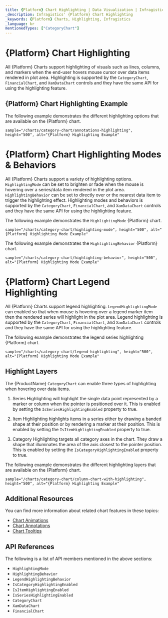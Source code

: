 ```yaml
---
title: {Platform} Chart Highlighting | Data Visualization | Infragistics
_description: Infragistics' {Platform} Chart Highlighting
_keywords: {Platform} Charts, Highlighting, Infragistics
_language: kr
mentionedTypes: ["CategoryChart"]
---
```


# {Platform} Chart Highlighting

All {Platform} Charts support highlighting of visuals such as lines, columns, and markers when the end-user hovers mouse cursor over data items rendered in plot area. Highlighting is supported by the `CategoryChart`, `FinancialChart`, and `XamDataChart` controls and they have the same API for using the highlighting feature.

## {Platform} Chart Highlighting Example

The following example demonstrates the different highlighting options that are available on the {Platform} chart.

`sample="/charts/category-chart/annotations-highlighting", height="500", alt="{Platform} Highlighting Example"`

<div class="divider--half"></div>

# {Platform} Chart Highlighting Modes & Behaviors

All {Platform} Charts support a variety of highlighting options. `HighlightingMode` can be set to brighten or fade when the mouse is hovering over a series/data item rendered in the plot area. `HighlightingBehavior` can be set to directly over or the nearest data item to trigger the highlighting effect. Highlighting modes and behaviors is supported by the `CategoryChart`, `FinancialChart`, and `XamDataChart` controls and they have the same API for using the highlighting feature.

The following example demonstrates the `HighlightingMode` {Platform} chart.

`sample="/charts/category-chart/highlighting-mode", height="500", alt="{Platform} Highlighting Mode Example"`

The following example demonstrates the `HighlightingBehavior` {Platform} chart.

`sample="/charts/category-chart/highlighting-behavior", height="500", alt="{Platform} Highlighting Mode Example"`

# {Platform} Chart Legend Highlighting

All {Platform} Charts support legend highlighting. `LegendHighlightingMode` can enabled so that when mouse is hovering over a legend marker item then the rendered series will highlight in the plot area. Legend highlighting is supported by the `CategoryChart`, `FinancialChart`, and `XamDataChart` controls and they have the same API for using the highlighting feature.

The following example demonstrates the legend series highlighting {Platform} chart.

`sample="/charts/category-chart/legend-highlighting", height="500", alt="{Platform} Highlighting Mode Example"`

## Highlight Layers

The {ProductName} `CategoryChart` can enable three types of highlighting when hovering over data items.

1. Series Highlighting will highlight the single data point represented by a marker or column when the pointer is positioned over it. This is enabled by setting the `IsSeriesHighlightingEnabled` property to true.

2. Item Highlighting highlights items in a series either by drawing a banded shape at their position or by rendering a marker at their position. This is enabled by setting the `IsItemHighlightingEnabled` property to true.

3. Category Highlighting targets all category axes in the chart. They draw a shape that illuminates the area of the axis closest to the pointer position. This is enabled by setting the `IsCategoryHighlightingEnabled` property to true.

The following example demonstrates the different highlighting layers that are available on the {Platform} chart.

`sample="/charts/category-chart/column-chart-with-highlighting", height="500", alt="{Platform} Highlighting Example"`

## Additional Resources

You can find more information about related chart features in these topics:

- [Chart Animations](chart-animations.md)
- [Chart Annotations](chart-annotations.md)
- [Chart Tooltips](chart-tooltips.md)

## API References

The following is a list of API members mentioned in the above sections:

- `HighlightingMode`
- `HighlightingBehavior`
- `LegendHighlightingBehavior`
- `IsCategoryHighlightingEnabled`
- `IsItemHighlightingEnabled`
- `IsSeriesHighlightingEnabled`
- `CategoryChart`
- `XamDataChart`
- `FinancialChart`

